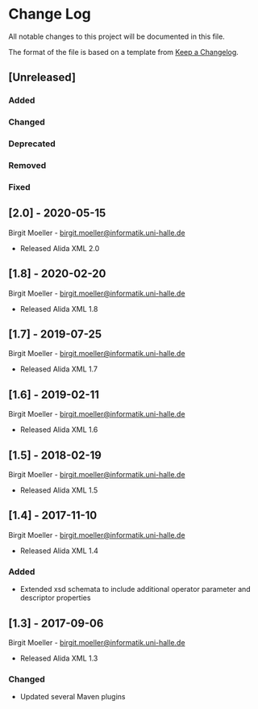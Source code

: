 # Change Log
All notable changes to this project will be documented in this file.

The format of the file is based on a template from [Keep a Changelog](http://keepachangelog.com/).

## [Unreleased]
### Added

### Changed

### Deprecated

### Removed

### Fixed

## [2.0] - 2020-05-15
Birgit Moeller - <birgit.moeller@informatik.uni-halle.de>
- Released Alida XML 2.0

## [1.8] - 2020-02-20
Birgit Moeller - <birgit.moeller@informatik.uni-halle.de>
- Released Alida XML 1.8

## [1.7] - 2019-07-25
Birgit Moeller - <birgit.moeller@informatik.uni-halle.de>
- Released Alida XML 1.7

## [1.6] - 2019-02-11
Birgit Moeller - <birgit.moeller@informatik.uni-halle.de>
- Released Alida XML 1.6

## [1.5] - 2018-02-19
Birgit Moeller - <birgit.moeller@informatik.uni-halle.de>
- Released Alida XML 1.5

## [1.4] - 2017-11-10
Birgit Moeller - <birgit.moeller@informatik.uni-halle.de>
- Released Alida XML 1.4

### Added
- Extended xsd schemata to include additional operator parameter and descriptor properties

## [1.3] - 2017-09-06
Birgit Moeller - <birgit.moeller@informatik.uni-halle.de>
- Released Alida XML 1.3

### Changed
- Updated several Maven plugins

